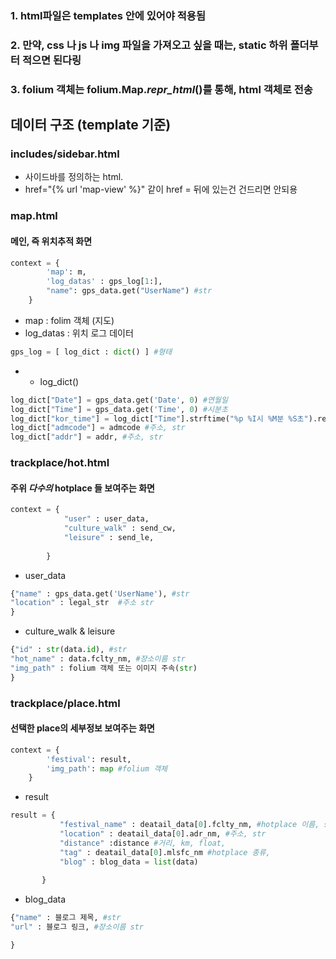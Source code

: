 ### 1. html파일은 templates 안에 있어야 적용됨
### 2. 만약, css 나 js 나 img 파일을 가져오고 싶을 때는, static 하위 폴더부터 적으면 된다링
### 3. folium 객체는 folium.Map._repr_html_()를 통해, html 객체로 전송

## 데이터 구조 (template 기준)

### includes/sidebar.html
- 사이드바를 정의하는 html. 
- href="{% url 'map-view' %}" 같이 href = 뒤에 있는건 건드리면 안되용

### map.html
#### 메인, 즉 위치추적 화면 
```python
context = {
        'map': m,
        'log_datas' : gps_log[1:],
        "name": gps_data.get("UserName") #str
    }
```
- map : folim 객체 (지도)
- log_datas : 위치 로그 데이터 
```python
gps_log = [ log_dict : dict() ] #형태
```
- - log_dict()
```python
log_dict["Date"] = gps_data.get('Date', 0) #연월일
log_dict["Time"] = gps_data.get('Time', 0) #시분초
log_dict["kor_time"] = log_dict["Time"].strftime("%p %I시 %M분 %S초").replace('AM', '오전').replace('PM', '오후') #한국어로 변경
log_dict["admcode"] = admcode #주소, str
log_dict["addr"] = addr, #주소, str
```

### trackplace/hot.html
#### 주위 ***다수의*** hotplace 들 보여주는 화면

```python
context = {
            "user" : user_data,
            "culture_walk" : send_cw,  
            "leisure" : send_le,
            
        }
```
 - user_data
 ```python
 {"name" : gps_data.get('UserName'), #str
 "location" : legal_str  #주소 str
 }
``` 
 - culture_walk & leisure
 ```python
 {"id" : str(data.id), #str
 "hot_name" : data.fclty_nm, #장소이름 str
 "img_path" : folium 객체 또는 이미지 주속(str)
 } 
``` 

### trackplace/place.html
#### 선택한 place의 세부정보 보여주는 화면 

```python
context = {
        'festival': result,
        'img_path': map #folium 객체
    }
```
 - result
 ```python
result = {
            "festival_name" : deatail_data[0].fclty_nm, #hotplace 이름, str
            "location" : deatail_data[0].adr_nm, #주소, str
            "distance" :distance #거리, km, float,
            "tag" : deatail_data[0].mlsfc_nm #hotplace 종류,
            "blog" : blog_data = list(data)
            
        }
``` 
 - blog_data
 ```python
 {"name" : 블로그 제목, #str
 "url" : 블로그 링크, #장소이름 str
 
 } 
``` 